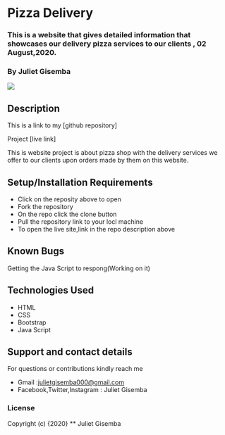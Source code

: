 # Pizza Delivery

### This is a website that gives detailed information that showcases our delivery pizza services to our clients , 02 August,2020.
### By Juliet Gisemba

<img src="images/screenshot.png">

## Description
This is a link to my [github repository]

Project [live link]

This is website project  is about  pizza shop with the delivery services we offer to our clients upon orders made by them on this website.

## Setup/Installation Requirements
* Click on the reposity above to open
* Fork the repository
* On the repo click the clone button
* Pull the repository link to your locl machine
* To open the live site,link in the repo description above

## Known Bugs
Getting the Java Script to respong(Working on it)

## Technologies Used
* HTML
* CSS
* Bootstrap
* Java Script

## Support and contact details
For questions or contributions kindly reach me
  * Gmail :julietgisemba000@gmail.com
  * Facebook,Twitter,Instagram : Juliet Gisemba

### License
Copyright (c) {2020} ** Juliet Gisemba
